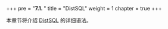 +++
pre = "<b>7.1. </b>"
title = "DistSQL"
weight = 1
chapter = true
+++

本章节将介绍 [DistSQL](/cn/concepts/distsql/) 的详细语法。
